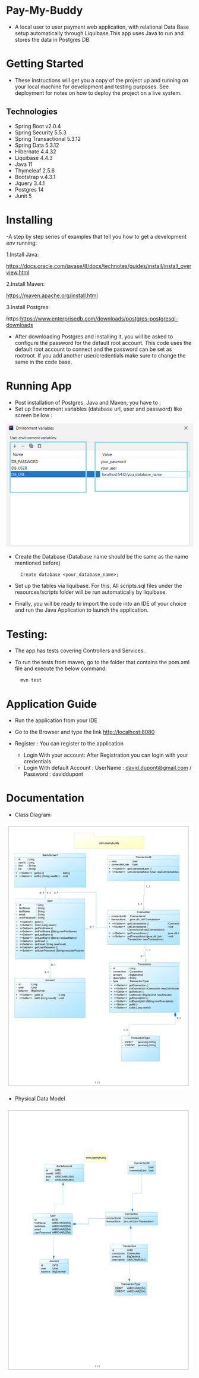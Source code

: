 # Pay-My-Buddy
- A local user to user payment web application, with relational Data Base setup automatically through Liquibase.This app uses Java to run and stores the data in Postgres DB.
# Getting Started
- These instructions will get you a copy of the project up and running on your local machine for development and testing purposes. See deployment for notes on how to deploy the project on a live system.
## Technologies
- Spring Boot v2.0.4
- Spring Security 5.5.3
- Spring Transactional 5.3.12
- Spring Data 5.3.12
- Hibernate 4.4.32
- Liquibase 4.4.3
- Java 11
- Thymeleaf 2.5.6
- Bootstrap v.4.3.1
- Jquery 3.4.1
- Postgres 14
- Junit 5

 # Installing
-A step by step series of examples that tell you how to get a development env running:

1.Install Java:

https://docs.oracle.com/javase/8/docs/technotes/guides/install/install_overview.html

2.Install Maven:

https://maven.apache.org/install.html

3.Install Postgres:

https:https://www.enterprisedb.com/downloads/postgres-postgresql-downloads
- After downloading Postgres and installing it, you will be asked to configure the password for the default root account. This code uses the default root account to connect and the password can be set as rootroot. If you add another user/credentials make sure to change the same in the code base.

# Running App
- Post installation of Postgres, Java and Maven, you have to :
- Set up Environment variables (database url, user and password) like screen bellow :

![en_variables.png](env_variables.png)

- Create the Database (Database name should be the same as the name mentioned before)
        
        Create database <your_database_name>;       

- Set up the tables via liquibase. For this, All scripts.sql files under the resources/scripts folder will be run automatically by liquibase.

- Finally, you will be ready to import the code into an IDE of your choice and run the Java Application to launch the application.


# Testing:
- The app has tests covering Controllers and Services.
- To run the tests from maven, go to the folder that contains the pom.xml file and execute the below command.

        mvn test


# Application Guide

- Run the application from your IDE

- Go to the Browser and type the link <http://localhost:8080>

- Register : You can register to the application
  - Login With your account:  After Registration you can login with your credentials 
  - Login With default Account : UserName : david.dupont@gmail.com / Password : daviddupont

# Documentation


- Class Diagram

![class_diagram.jpeg](class_diagram.jpeg)

- Physical Data Model


![physiical_data_model.jpeg](physical_data_model.jpeg)

